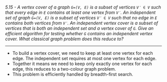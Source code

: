 *5.15 - A vertex cover of a graph `G=(V, E)` is a subset of vertices `V′ ∈ V` such that every edge in `E` contains at least one vertex from `V′`. An independent set of graph `G=(V, E)` is a subset of vertices `V′ ∈ V` such that no edge in `E` contains both vertices from `V′`. An independent vertex cover is a subset of vertices that is both an independent set and a vertex cover of `G`. Give an efficient algorithm for testing whether `G` contains an independent vertex cover. What classical graph problem does this reduce to?*  
***
- To build a vertex cover, we need to keep at least one vertex for each edge. The independent set requires at most one vertex for each edge.
- Together it means we need to keep only exactly one vertex for each edge, this reduces to a two-colour graph problem. 
- This problem is efficiently handled by breadth-first search.
